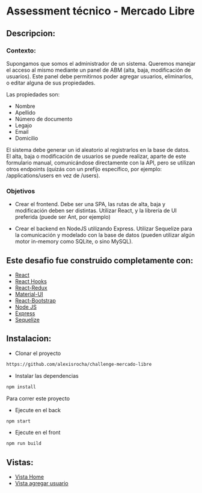 #  Assessment técnico - Mercado Libre 

## Descripcion:

### Contexto:
Supongamos que somos el administrador de un sistema. Queremos manejar el acceso al mismo mediante un panel de ABM (alta, baja, modificación de usuarios). Este panel debe permitirnos poder agregar usuarios, eliminarlos, o editar alguna de
sus propiedades. 

Las propiedades son: 
* Nombre
* Apellido
* Número de documento
* Legajo
* Email
* Domicilio

El sistema debe generar un id aleatorio al registrarlos en la base de datos. 
El alta, baja o modificación de usuarios se puede realizar, aparte de este formulario
manual, comunicándose directamente con la API, pero se utilizan otros endpoints
(quizás con un prefijo específico, por ejemplo: /applications/users en vez de /users).

### Objetivos
* Crear el frontend. Debe ser una SPA, las rutas de alta, baja y modificación
deben ser distintas. Utilizar React, y la librería de UI preferida (puede ser Ant,
por ejemplo)

* Crear el backend en NodeJS utilizando Express. Utilizar Sequelize para la
comunicación y modelado con la base de datos (pueden utilizar algún motor
in-memory como SQLite, o sino MySQL).

## Este desafio fue construido completamente con: 
* [React](https://es.reactjs.org/)
* [React Hooks](https://es.reactjs.org/docs/hooks-intro.html)
* [React-Redux](https://redux.js.org/basics/usage-with-react)
* [Material-UI](https://material-ui.com/)
* [React-Bootstrap](https://react-bootstrap.github.io/)
* [Node JS](https://nodejs.org/es/)
* [Express](https://expressjs.com/es/) 
* [Sequelize](https://sequelize.org/) 


## Instalacion:
* Clonar el proyecto 
```bash
https://github.com/alexisrocha/challenge-mercado-libre
```
* Instalar las dependencias
```bash
npm install
```
Para correr este proyecto
* Ejecute en el back
```bash
npm start
```
* Ejecute en el front 
```bash
npm run build
```
## Vistas: 
* [Vista Home](https://github.com/alexisrocha/challenge-mercado-libre/blob/master/screenshots/home.png)
* [Vista agregar usuario](https://github.com/alexisrocha/challenge-mercado-libre/blob/master/screenshots/agregar-usuario.png)



